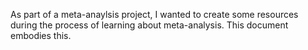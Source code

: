 As part of a meta-anaylsis project, I wanted to create some resources during the process of learning about meta-analysis.
This document embodies this.
